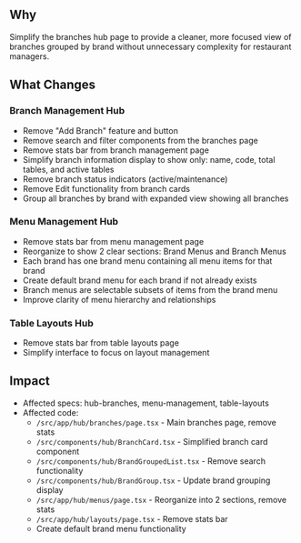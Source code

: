 ## Why
Simplify the branches hub page to provide a cleaner, more focused view of branches grouped by brand without unnecessary complexity for restaurant managers.

## What Changes

### Branch Management Hub
- Remove "Add Branch" feature and button
- Remove search and filter components from the branches page
- Remove stats bar from branch management page
- Simplify branch information display to show only: name, code, total tables, and active tables
- Remove branch status indicators (active/maintenance)
- Remove Edit functionality from branch cards
- Group all branches by brand with expanded view showing all branches

### Menu Management Hub
- Remove stats bar from menu management page
- Reorganize to show 2 clear sections: Brand Menus and Branch Menus
- Each brand has one brand menu containing all menu items for that brand
- Create default brand menu for each brand if not already exists
- Branch menus are selectable subsets of items from the brand menu
- Improve clarity of menu hierarchy and relationships

### Table Layouts Hub
- Remove stats bar from table layouts page
- Simplify interface to focus on layout management

## Impact
- Affected specs: hub-branches, menu-management, table-layouts
- Affected code:
  - `/src/app/hub/branches/page.tsx` - Main branches page, remove stats
  - `/src/components/hub/BranchCard.tsx` - Simplified branch card component
  - `/src/components/hub/BrandGroupedList.tsx` - Remove search functionality
  - `/src/components/hub/BrandGroup.tsx` - Update brand grouping display
  - `/src/app/hub/menus/page.tsx` - Reorganize into 2 sections, remove stats
  - `/src/app/hub/layouts/page.tsx` - Remove stats bar
  - Create default brand menu functionality
